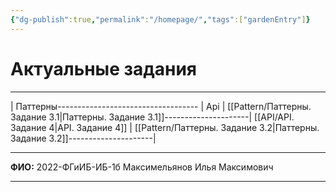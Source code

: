 ```yaml
---
{"dg-publish":true,"permalink":"/homepage/","tags":["gardenEntry"]}
---
```


# Актуальные задания
---
| Паттерны----------------------------------- |  Api
| [[Pattern/Паттерны. Задание 3.1\|Паттерны. Задание 3.1]]---------------------|  [[API/API. Задание 4\|API. Задание 4]]
| [[Pattern/Паттерны. Задание 3.2\|Паттерны. Задание 3.2]]---------------------|

---

**ФИО:** 2022-ФГиИБ-ИБ-1б Максимельянов Илья Максимович

---
